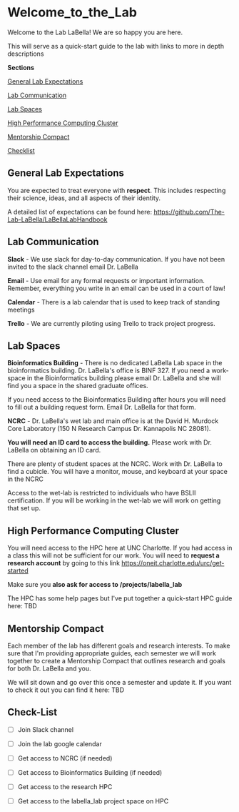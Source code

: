 # Welcome_to_the_Lab

Welcome to the Lab LaBella! We are so happy you are here.

This will serve as a quick-start guide to the lab with links to more in depth descriptions

**Sections**

[General Lab Expectations](#general-lab-expectations)

[Lab Communication](#lab-communication)

[Lab Spaces](#lab-spaces)

[High Performance Computing Cluster](#high-performance-computing-cluster)

[Mentorship Compact](#mentorship-compact)

[Checklist](#checklist)

## General Lab Expectations

You are expected to treat everyone with **respect**. This includes respecting their science, ideas, and all aspects of their identity.

A detailed list of expectations can be found here: <https://github.com/The-Lab-LaBella/LaBellaLabHandbook>

## Lab Communication

**Slack** - We use slack for day-to-day communication. If you have not been invited to the slack channel email Dr. LaBella

**Email** - Use email for any formal requests or important information. Remember, everything you write in an email can be used in a court of law!

**Calendar** - There is a lab calendar that is used to keep track of standing meetings

**Trello** - We are currently piloting using Trello to track project progress.

## Lab Spaces

**Bioinformatics Building** - There is no dedicated LaBella Lab space in the bioinformatics building. Dr. LaBella's office is BINF 327. If you need a work-space in the Bioinformatics building please email Dr. LaBella and she will find you a space in the shared graduate offices.

If you need access to the Bioinformatics Building after hours you will need to fill out a building request form. Email Dr. LaBella for that form.

**NCRC** - Dr. LaBella's wet lab and main office is at the David H. Murdock Core Laboratory (150 N Research Campus Dr. Kannapolis NC 28081).

**You will need an ID card to access the building.** Please work with Dr. LaBella on obtaining an ID card.

There are plenty of student spaces at the NCRC. Work with Dr. LaBella to find a cubicle. You will have a monitor, mouse, and keyboard at your space in the NCRC

Access to the wet-lab is restricted to individuals who have BSLII certification. If you will be working in the wet-lab we will work on getting that set up.

## High Performance Computing Cluster

You will need access to the HPC here at UNC Charlotte. If you had access in a class this will not be sufficient for our work. You will need to **request a research account** by going to this link <https://oneit.charlotte.edu/urc/get-started>

Make sure you **also ask for access to /projects/labella_lab**

The HPC has some help pages but I've put together a quick-start HPC guide here: TBD

## Mentorship Compact

Each member of the lab has different goals and research interests. To make sure that I'm providing appropriate guides, each semester we will work together to create a Mentorship Compact that outlines research and goals for both Dr. LaBella and you.

We will sit down and go over this once a semester and update it. If you want to check it out you can find it here: TBD

## Check-List

-   [ ] Join Slack channel

-   [ ] Join the lab google calendar

-   [ ] Get access to NCRC (if needed)

-   [ ] Get access to Bioinformatics Building (if needed)

-   [ ] Get access to the research HPC

-   [ ] Get access to the labella_lab project space on HPC
